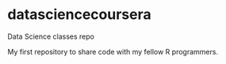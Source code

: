 datasciencecoursera
===================

Data Science classes repo

My first repository to share code with my fellow R programmers.
